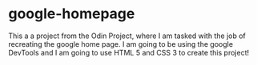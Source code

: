 # google-homepage

This a a project from the Odin Project, where I am tasked with the job of recreating the google home page. I am going to be using the google DevTools and I am going to use HTML 5 and CSS 3 to create this project!
